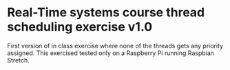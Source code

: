 # Real-Time systems course thread scheduling exercise v1.0

First version of in class exercise where none of the threads gets any priority assigned. This exercised tested only on a Raspberry Pi running Raspbian Stretch.
